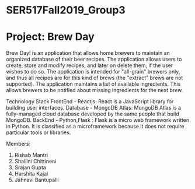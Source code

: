 # SER517Fall2019_Group3
# Project: Brew Day
Brew Day! is an application that allows home brewers to maintain an organized database of their beer recipes. The application allows users to create, store and modify recipes, and later on delete them, if the user wishes to do so. The application is intended for "all-grain" brewers only, and thus all recipes are for this kind of brews (the "extract" brews are not supported).  The application maintains a list of available ingredients. This allows brewers to be notified about missing ingredients for the next brew.

Technology Stack
FrontEnd - Reactjs: React is a JavaScript library for building user interfaces.
Database - MongoDB Atlas: MongoDB Atlas is a fully-managed cloud database developed by the same people that build MongoDB.
BackEnd - Python,Flask : Flask is a micro web framework written in Python. It is classified as a microframework because it does not require particular tools or libraries.


Members:
1. Rishab Mantri
2. Shalilni Chittineni
3. Srajan Gupta
4. Harshita Kajal
5. Jahnavi Bantupalli
